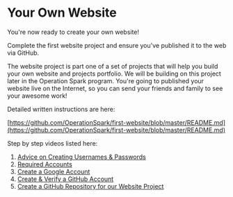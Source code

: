 # Your Own Website

You're now ready to create your own website!

Complete the first website project and ensure you've published it to the web via GitHub.

The website project is part one of a set of projects that will help you build your own website and projects portfolio. We will be building on this project later in the Operation Spark program. You're going to published your website live on the Internet, so you can send your friends and family to see your awesome work!

Detailed written instructions are here:

[https://github.com/OperationSpark/first-website/blob/master/README.md](https://github.com/OperationSpark/first-website/blob/master/README.md)

Step by step videos listed here:

1. [Advice on Creating Usernames & Passwords](https://www.youtube.com/watch?v=fZKPd5eQN58)
2. [Required Accounts](https://www.youtube.com/watch?v=p2GqKPnBynQ)
3. [Create a Google Account](https://www.youtube.com/watch?v=nUAg3MEfFN8)
4. [Create & Verify a GitHub Account](https://www.youtube.com/watch?v=ZRDAAjTYoOY)
5. [Create a GitHub Repository for our Website Project](https://www.youtube.com/watch?v=RqrQYY_qS6M)



